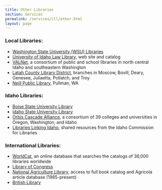 ```yaml
---
title: Other Libraries
section: Services
permalink: /services/ill/other.html
layout: page
---
```


### Local Libraries:

- <a href="https://www.wsulibs.wsu.edu/" target="_blank" rel="noopener">Washington State University (WSU) Libraries</a>
- <a href="https://www.uidaho.edu/law/library" target="_blank" rel="noopener">University of Idaho Law Library</a>, web site and catalog
- <a href="http://www.valnet.org/" target="_blank" rel="noopener">VALNet</a>, a consortium of public and school libraries in north central Idaho and southeastern Washington
- <a href="https://www.latahlibrary.org/" target="_blank" rel="noopener">Latah County Library District</a>, branches in Moscow, Bovill, Deary, Genesee, Juliaetta, Potlatch, and Troy
- <a href="http://www.neill-lib.org/" target="_blank" rel="noopener">Neill Public Library</a>, Pullman, WA

### Idaho Libraries:

- <a href="https://library.boisestate.edu/" target="_blank" rel="noopener">Boise State University Library</a>
- <a href="https://www.isu.edu/library/" target="_blank" rel="noopener">Idaho State University Library</a>
- <a href="https://www.orbiscascade.org/" target="_blank" rel="noopener">Orbis Cascade Alliance</a>, a consortium of 39 colleges and universities in Oregon, Washington, and Idaho
- <a href="http://www.lili.org/" target="_blank" rel="noopener">Libraries Linking Idaho</a>, shared resources from the Idaho Commission for Libraries

### International Libraries:

- <a href="https://www.worldcat.org/" target="_blank" rel="noopener">WorldCat</a>, an online database that searches the catalogs of 36,000 libraries worldwide
- <a href="https://www.loc.gov/" target="_blank" rel="noopener">Library of Congress</a>
- <a href="http://www.nal.usda.gov/" target="_blank" rel="noopener">National Agriculture Library</a>, access to full book catalog and Agricola article database (1985-present)
- <a href="http://www.bl.uk/" target="_blank" rel="noopener">British Library</a>
